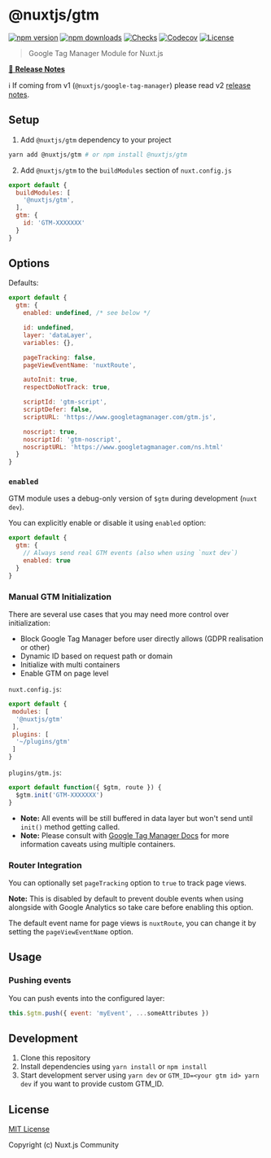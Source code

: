 # @nuxtjs/gtm

[![npm version][npm-version-src]][npm-version-href]
[![npm downloads][npm-downloads-src]][npm-downloads-href]
[![Checks][checks-src]][checks-href]
[![Codecov][codecov-src]][codecov-href]
[![License][license-src]][license-href]

> Google Tag Manager Module for Nuxt.js

[📖 **Release Notes**](./CHANGELOG.md)

ℹ️ If coming from v1 (`@nuxtjs/google-tag-manager`) please read v2 [release notes](https://github.com/nuxt-community/gtm-module/releases/tag/v2.0.0).

## Setup

1. Add `@nuxtjs/gtm` dependency to your project

```bash
yarn add @nuxtjs/gtm # or npm install @nuxtjs/gtm
```

2. Add `@nuxtjs/gtm` to the `buildModules` section of `nuxt.config.js`

```js
export default {
  buildModules: [
    '@nuxtjs/gtm',
  ],
  gtm: {
    id: 'GTM-XXXXXXX'
  }
}
```

## Options

Defaults:

```js
export default {
  gtm: {
    enabled: undefined, /* see below */

    id: undefined,
    layer: 'dataLayer',
    variables: {},

    pageTracking: false,
    pageViewEventName: 'nuxtRoute',

    autoInit: true,
    respectDoNotTrack: true,

    scriptId: 'gtm-script',
    scriptDefer: false,
    scriptURL: 'https://www.googletagmanager.com/gtm.js',

    noscript: true,
    noscriptId: 'gtm-noscript',
    noscriptURL: 'https://www.googletagmanager.com/ns.html'
  }
}
```

### `enabled`

GTM module uses a debug-only version of `$gtm` during development (`nuxt dev`).

You can explicitly enable or disable it using `enabled` option:

```js
export default {
  gtm: {
    // Always send real GTM events (also when using `nuxt dev`)
    enabled: true
  }
}
```

### Manual GTM Initialization

There are several use cases that you may need more control over initialization:

- Block Google Tag Manager before user directly allows (GDPR realisation or other)
- Dynamic ID based on request path or domain
- Initialize with multi containers
- Enable GTM on page level

`nuxt.config.js`:

```js
export default {
 modules: [
  '@nuxtjs/gtm'
 ],
 plugins: [
  '~/plugins/gtm'
 ]
}
```

`plugins/gtm.js`:

```js
export default function({ $gtm, route }) {
  $gtm.init('GTM-XXXXXXX')
}
```

- **Note:** All events will be still buffered in data layer but won't send until `init()` method getting called.
- **Note:** Please consult with [Google Tag Manager Docs](https://developers.google.com/tag-manager/devguide#multiple-containers) for more information caveats using multiple containers.

### Router Integration

You can optionally set `pageTracking` option to `true` to track page views.

**Note:** This is disabled by default to prevent double events when using alongside with Google Analytics so take care before enabling this option.

The default event name for page views is `nuxtRoute`, you can change it by setting the `pageViewEventName` option.

## Usage

### Pushing events

You can push events into the configured layer:

```js
this.$gtm.push({ event: 'myEvent', ...someAttributes })
```

## Development

1. Clone this repository
2. Install dependencies using `yarn install` or `npm install`
3. Start development server using `yarn dev` or `GTM_ID=<your gtm id> yarn dev` if you want to provide custom GTM_ID.

## License

[MIT License](./LICENSE)

Copyright (c) Nuxt.js Community

<!-- Badges -->
[npm-version-src]: https://img.shields.io/npm/v/@nuxtjs/gtm/latest.svg?style=flat-square
[npm-version-href]: https://npmjs.com/package/@nuxtjs/gtm

[npm-downloads-src]: https://img.shields.io/npm/dt/@nuxtjs/gtm.svg?style=flat-square
[npm-downloads-href]: https://npmjs.com/package/@nuxtjs/gtm

[checks-src]: https://img.shields.io/github/workflow/status/nuxt-community/gtm-module/test/master?style=flat-square
[checks-href]: https://github.com/nuxt-community/gtm-module/actions

[codecov-src]: https://img.shields.io/codecov/c/github/nuxt-community/gtm-module.svg?style=flat-square
[codecov-href]: https://codecov.io/gh/nuxt-community/gtm-module

[license-src]: https://img.shields.io/npm/l/@nuxtjs/gtm.svg?style=flat-square
[license-href]: https://npmjs.com/package/@nuxtjs/gtm
